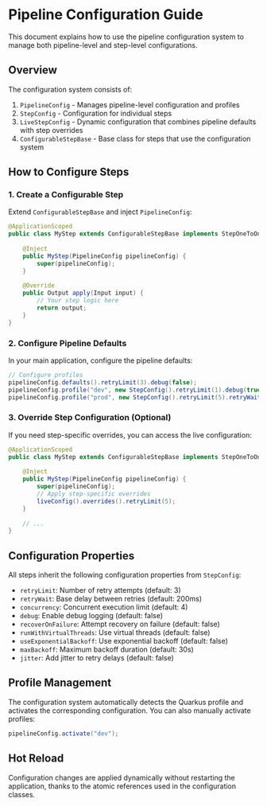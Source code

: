 # Pipeline Configuration Guide

This document explains how to use the pipeline configuration system to manage both pipeline-level and step-level configurations.

## Overview

The configuration system consists of:

1. `PipelineConfig` - Manages pipeline-level configuration and profiles
2. `StepConfig` - Configuration for individual steps
3. `LiveStepConfig` - Dynamic configuration that combines pipeline defaults with step overrides
4. `ConfigurableStepBase` - Base class for steps that use the configuration system

## How to Configure Steps

### 1. Create a Configurable Step

Extend `ConfigurableStepBase` and inject `PipelineConfig`:

```java
@ApplicationScoped
public class MyStep extends ConfigurableStepBase implements StepOneToOne<Input, Output> {
    
    @Inject
    public MyStep(PipelineConfig pipelineConfig) {
        super(pipelineConfig);
    }
    
    @Override
    public Output apply(Input input) {
        // Your step logic here
        return output;
    }
}
```

### 2. Configure Pipeline Defaults

In your main application, configure the pipeline defaults:

```java
// Configure profiles
pipelineConfig.defaults().retryLimit(3).debug(false);
pipelineConfig.profile("dev", new StepConfig().retryLimit(1).debug(true));
pipelineConfig.profile("prod", new StepConfig().retryLimit(5).retryWait(Duration.ofSeconds(1)));
```

### 3. Override Step Configuration (Optional)

If you need step-specific overrides, you can access the live configuration:

```java
@ApplicationScoped
public class MyStep extends ConfigurableStepBase implements StepOneToOne<Input, Output> {
    
    @Inject
    public MyStep(PipelineConfig pipelineConfig) {
        super(pipelineConfig);
        // Apply step-specific overrides
        liveConfig().overrides().retryLimit(5);
    }
    
    // ...
}
```

## Configuration Properties

All steps inherit the following configuration properties from `StepConfig`:

- `retryLimit`: Number of retry attempts (default: 3)
- `retryWait`: Base delay between retries (default: 200ms)
- `concurrency`: Concurrent execution limit (default: 4)
- `debug`: Enable debug logging (default: false)
- `recoverOnFailure`: Attempt recovery on failure (default: false)
- `runWithVirtualThreads`: Use virtual threads (default: false)
- `useExponentialBackoff`: Use exponential backoff (default: false)
- `maxBackoff`: Maximum backoff duration (default: 30s)
- `jitter`: Add jitter to retry delays (default: false)

## Profile Management

The configuration system automatically detects the Quarkus profile and activates the corresponding configuration. You can also manually activate profiles:

```java
pipelineConfig.activate("dev");
```

## Hot Reload

Configuration changes are applied dynamically without restarting the application, thanks to the atomic references used in the configuration classes.